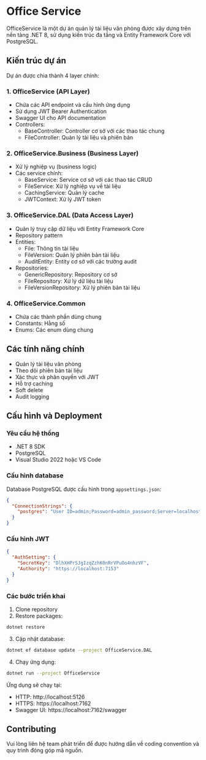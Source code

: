 # Office Service

OfficeService là một dự án quản lý tài liệu văn phòng được xây dựng trên nền tảng .NET 8, sử dụng kiến trúc đa tầng và Entity Framework Core với PostgreSQL.

## Kiến trúc dự án

Dự án được chia thành 4 layer chính:

### 1. OfficeService (API Layer)
- Chứa các API endpoint và cấu hình ứng dụng
- Sử dụng JWT Bearer Authentication
- Swagger UI cho API documentation
- Controllers:
  - BaseController: Controller cơ sở với các thao tác chung
  - FileController: Quản lý tài liệu và phiên bản

### 2. OfficeService.Business (Business Layer)
- Xử lý nghiệp vụ (business logic)
- Các service chính:
  - BaseService: Service cơ sở với các thao tác CRUD
  - FileService: Xử lý nghiệp vụ về tài liệu
  - CachingService: Quản lý cache
  - JWTContext: Xử lý JWT token

### 3. OfficeService.DAL (Data Access Layer)
- Quản lý truy cập dữ liệu với Entity Framework Core
- Repository pattern
- Entities:
  - File: Thông tin tài liệu
  - FileVersion: Quản lý phiên bản tài liệu
  - AuditEntity: Entity cơ sở với các trường audit
- Repositories:
  - GenericRepository: Repository cơ sở
  - FileRepository: Xử lý dữ liệu tài liệu
  - FileVersionRepository: Xử lý phiên bản tài liệu

### 4. OfficeService.Common
- Chứa các thành phần dùng chung
- Constants: Hằng số 
- Enums: Các enum dùng chung

## Các tính năng chính

- Quản lý tài liệu văn phòng
- Theo dõi phiên bản tài liệu
- Xác thực và phân quyền với JWT
- Hỗ trợ caching
- Soft delete
- Audit logging

## Cấu hình và Deployment

### Yêu cầu hệ thống
- .NET 8 SDK
- PostgreSQL 
- Visual Studio 2022 hoặc VS Code

### Cấu hình database
Database PostgreSQL được cấu hình trong `appsettings.json`:
```json
{
  "ConnectionStrings": {
    "postgres": "User ID=admin;Password=admin_password;Server=localhost;Port=5436;Database=dpu_office;Pooling=true;"
  }
}
```

### Cấu hình JWT
```json
{
  "AuthSetting": {
    "SecretKey": "DlhXHPrSJgIzqZzhK0nRrVPuOo4nhzVF",
    "Authority": "https://localhost:7153"
  }
}
```

### Các bước triển khai

1. Clone repository
2. Restore packages:
```sh
dotnet restore
```

3. Cập nhật database:
```sh
dotnet ef database update --project OfficeService.DAL
```

4. Chạy ứng dụng:
```sh
dotnet run --project OfficeService
```

Ứng dụng sẽ chạy tại:
- HTTP: http://localhost:5126
- HTTPS: https://localhost:7162
- Swagger UI: https://localhost:7162/swagger

## Contributing
Vui lòng liên hệ team phát triển để được hướng dẫn về coding convention và quy trình đóng góp mã nguồn.